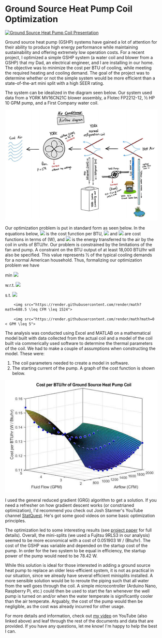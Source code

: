 # Ground Source Heat Pump Coil Optimization

[![Ground Source Heat Pump Coil Presentation](https://img.youtube.com/vi/ThvAVa0PFqQ/0.jpg)](https://www.youtube.com/watch?v=ThvAVa0PFqQ)

Ground source heat pump (GSHP) systems have gained a lot of attention for their ability to produce high energy performance while maintaining sustainability and offering extremely low operation costs. For a recent project, I optimized a simple GSHP system (a water coil and blower from a GSHP) that my Dad, an electrical engineer, and I are installing in our home. The objective was to minimize the cost per BTU of cooling, while meeting the required heating and cooling demand. The goal of the project was to determine whether or not the simple system would be more efficient than a state-of-the-art mini split with a high SEER rating.

The system can be idealized in the diagram seen below. Our system used data from a YORK MV16CN21C blower assembly, a Flotec FP2212-12, ½ HP 10 GPM pump, and a First Company water coil.

![System Diagram](https://github.com/froeca/Ground-Source-Heat-Pump-Optimization/blob/master/Images/systemDiagram.PNG)

Our optimization problem is put in standard form as seen below. In the equations below, <img src="https://render.githubusercontent.com/render/math?math=J"> is the cost function per BTU, <img src="https://render.githubusercontent.com/render/math?math=C_{fan}"> and <img src="https://render.githubusercontent.com/render/math?math=C_{pump}"> are cost functions in terms of (W), and <img src="https://render.githubusercontent.com/render/math?math=Q"> is the energy transferred to the air by the coil in units of BTU/hr. Our problem is constrained by the limitations of the fan and pump. A constraint on the BTU output of at least 18,000 BTU/hr will also be specified. This value represents ½ of the typical cooling demands for a normal American household. Thus, formalizing our optimization problem we have

min     <img src="https://render.githubusercontent.com/render/math?math=J(\vec{x}) = \frac{C_{fan}(\vec{x}) + C_{pump}(\vec{x})}{Q_{coil}(\vec{x})}">   

w.r.t.  <img src="https://render.githubusercontent.com/render/math?math=\vec{x} = \{CFM, GPM\}">   

s.t.    <img src="https://render.githubusercontent.com/render/math?math=Q_{coil} \geq 18000">   

        <img src="https://render.githubusercontent.com/render/math?math=688.5 \leq CFM \leq 1524">   
        
        <img src="https://render.githubusercontent.com/render/math?math=0 < GPM \leq 5">    
        
The analysis was conducted using Excel and MATLAB on a mathematical model built with data collected from the actual coil and a model of the coil built via commerically used software to determine the thermal parameters of the coil. We had to make a couple of assumptions when constructing the model. These were:
  1. The coil parameters needed to create a model in software.
  2. The starting current of the pump.
A graph of the cost function is shown below.

![Cost Function](https://github.com/froeca/Ground-Source-Heat-Pump-Optimization/blob/master/Images/costFunction.PNG)

I used the general reduced gradient (GRG) algorithm to get a solution. If you need a refresher on how gradient descent works (or constrianed optimization), I'd recommend you check out Josh Starmer's YouTube channel [StatQuest](https://www.youtube.com/watch?v=sDv4f4s2SB8). He's got some good videos on some basic optimization principles. 

The optimization led to some interesting results (see [project paper](https://github.com/froeca/Ground-Source-Heat-Pump-Optimization/blob/master/Documentation/Froelich_MATH319_Project_Report.pdf) for full details). Overall, the mini-splits (we used a Fujitsu 9RLS3 in our analysis) seemed to be more economical with a cost of 0.051903 W / (Btu/hr). The cost of the GSHP was variable and depended on the startup cost of the pump. In order for the two system to be equal in efficiency, the startup power of the pump would need to be 78.42 W. 

While this solution is ideal for those interested in adding a ground source heat pump to replace an older less-efficient system, it is not as practical in our situation, since we already have several efficient minisplits installed. A more sensible solution would be to reroute the piping such that all water from the well goes through the coil. A simple microcontroller (Arduino Nano, Raspberry Pi, etc.) could then be used to start the fan whenever the well pump is turned on and/or when the water temperate is significantly
cooler than the air temperate. Arguably, the cost of the pump would then be negligible, as the cost was already incurred for other usage.

For more details and information, check out [my video](https://www.youtube.com/watch?v=ThvAVa0PFqQ) on YouTube (also linked above) and leaf through the rest of the documents and data that are provided. If you have any questions, let me know! I'm happy to help the best I can.
